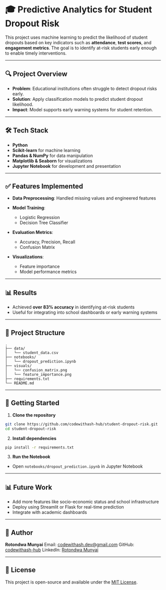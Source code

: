 # 🎓 Predictive Analytics for Student Dropout Risk

This project uses machine learning to predict the likelihood of student dropouts based on key indicators such as **attendance**, **test scores**, and **engagement metrics**. The goal is to identify at-risk students early enough to enable timely interventions.

---

## 🔍 Project Overview

* **Problem**: Educational institutions often struggle to detect dropout risks early.
* **Solution**: Apply classification models to predict student dropout likelihood.
* **Impact**: Model supports early warning systems for student retention.

---

## 🛠️ Tech Stack

* **Python**
* **Scikit-learn** for machine learning
* **Pandas & NumPy** for data manipulation
* **Matplotlib & Seaborn** for visualizations
* **Jupyter Notebook** for development and presentation

---

## ✅ Features Implemented

* **Data Preprocessing**: Handled missing values and engineered features
* **Model Training**:

  * Logistic Regression
  * Decision Tree Classifier
* **Evaluation Metrics**:

  * Accuracy, Precision, Recall
  * Confusion Matrix
* **Visualizations**:

  * Feature importance
  * Model performance metrics

---

## 📊 Results

* Achieved **over 83% accuracy** in identifying at-risk students
* Useful for integrating into school dashboards or early warning systems

---

## 📁 Project Structure

```
.
├── data/
│   └── student_data.csv
├── notebooks/
│   └── dropout_prediction.ipynb
├── visuals/
│   └── confusion_matrix.png
│   └── feature_importance.png
├── requirements.txt
└── README.md
```

---

## 🚀 Getting Started

1. **Clone the repository**

```bash
git clone https://github.com/codewithash-hub/student-dropout-risk.git
cd student-dropout-risk
```

2. **Install dependencies**

```bash
pip install -r requirements.txt
```

3. **Run the Notebook**

* Open `notebooks/dropout_prediction.ipynb` in Jupyter Notebook

---

## 📊 Future Work

* Add more features like socio-economic status and school infrastructure
* Deploy using Streamlit or Flask for real-time prediction
* Integrate with academic dashboards

---

## 👤 Author

**Rotondwa Munyai**
Email: [codewithash.dev@gmail.com](mailto:codewithash.dev@gmail.com)
GitHub: [codewithash-hub](https://github.com/codewithash-hub)
LinkedIn: [Rotondwa Munyai](https://www.linkedin.com/in/rotondwa-munyai)

---

## 📖 License

This project is open-source and available under the [MIT License](LICENSE).
